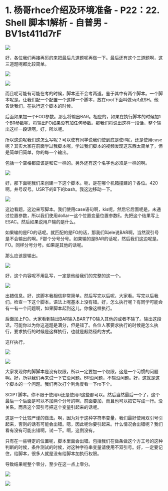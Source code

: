 # 1. 杨哥rhce介绍及环境准备 - P22：22. Shell 脚本1解析 - 自普男 - BV1st411d7rF

![](img/0fd7dfbf8ffc8656795a8405e7ced6b3_0.png)

好，各位我们再接再厉的来把最后几道题呢再做一下。最后还有这个三道题啊，这三道题呢都比较简单。

![](img/0fd7dfbf8ffc8656795a8405e7ced6b3_2.png)

![](img/0fd7dfbf8ffc8656795a8405e7ced6b3_3.png)

而且呢可能有可能在考的时候，脚本还不会考两道。鉴于其中有两个脚本。一个脚本呢是。让我们配一个配置一个这样一个脚本，放在root下面叫做sip1点SH。他告诉我们，在执行这个脚本的时候。

后面如果加一个FOO参数。那么将输出BAR。相应的，如果在执行脚本的时候加1个BR参数呢，将输出FO如果没有加任何参数。那我们将说出这样一段话，整个输出这样一段话啊。好，所以呢。

所以这边呢我们这怎么写呢？可以使有同学说我们使到底是使if呢，还是使用case呢？其实大家在前面学过我脚本呢，学过我们脚本的视频发现这东西太简单了，但是简单归简单，你的每一个输出。

包括一个空格都应该是和它一样的。另外还有这个名字也必须是一样的啊。

![](img/0fd7dfbf8ffc8656795a8405e7ced6b3_5.png)

好，那下面呢我们来创建一下这个脚本。呃，是在哪个机箱撞建的？各位。420啊。井号叹号。USR下的B下的bash。我这边移动一下。



![](img/0fd7dfbf8ffc8656795a8405e7ced6b3_7.png)

这边看题，这边来写脚本。我们使用case语句啊，kis呢，然后它后面呢是。未通过位置参数，所以我们使用dollar一这个位置变量位置参数E。先把这个结果写上ESAC。然后如果说用户输的是什么。

如果输的是FO的话呢。就匹配的是FO的话，那我们叫ele说BAR啊，当然双引号是不会输出的啊。F那个分号分号。如果输的是BAR的话呢，然后我们这边呢是。FO。同样分号分号。如果是其他的话呢。

那么应该是输出。

![](img/0fd7dfbf8ffc8656795a8405e7ced6b3_9.png)

好，这个内容呢不用乱写，一定是他给我们的完整的这一个。

![](img/0fd7dfbf8ffc8656795a8405e7ced6b3_11.png)

出错信息。好，这脚本我相信非常简单。然后写完以后呢，大家看。写完以后我们。检查一下这个脚本。语法上呢基本上没有错。好，怎么执行呢？有同学可能会有一有一个问题啊，如果脚本起到这儿，你像这样执行。

后面加上FO。大家看到输出BAR输入BAR了FO输入其他的或者不输了。输出这段话，可能你以为你这道题是满分，但是错了。各位人家要求执行的时候是怎么执行，要求执行的时候是这样执行，也就是敲路径的方式。

这样执行。

![](img/0fd7dfbf8ffc8656795a8405e7ced6b3_13.png)

![](img/0fd7dfbf8ffc8656795a8405e7ced6b3_14.png)

大家发现你的脚脚本是没有权限，所以一定要加一个权限，这是一个习惯的问题啊。好，所以我们再来试一下它没问题。BR没问题，不输没问题。好，这就是这个脚本的一个问题。我们再次打个列角度看一下ro下个。

SCIPT脚本。你不限于使用ki还是使用if这些都可以。然后当然最后一个了，这个最后一个后面是可以不加两个分号的啊，前面要加，而且也可以把它写成一行。没关系。而且这个双引号把这个变量引起来的话呢。

这是一个比较严谨的做法。啊，因为对于这种字符串变量，我们最好使用双引号引起来，否则的话有可能会出错。嗯，因此呢你要引起来。什么情况会出错呢？我们看有没有可能出错啊，试一下。啊，这倒没有。

只有在一些特定的位置呢，脚本里面会出错。包括我们在做条做这个方工号的这种判断的时候，条件测试的时候，对这种字符串变量请使用不双引号。好，一定要记住，给脚本，很多人就是没有给脚本加执行权限。

导致结果呢整个零分，至少在这一点上零分。

![](img/0fd7dfbf8ffc8656795a8405e7ced6b3_16.png)

![](img/0fd7dfbf8ffc8656795a8405e7ced6b3_17.png)